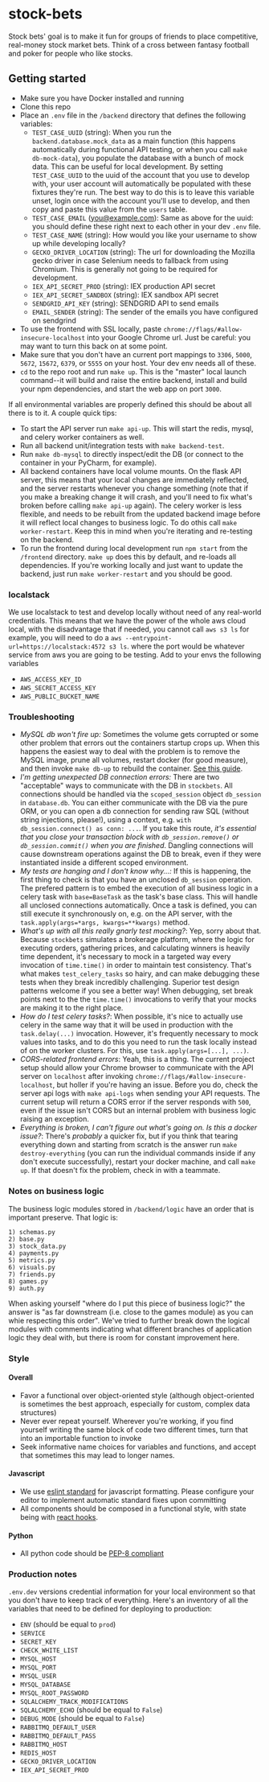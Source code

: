 # stock-bets
Stock bets' goal is to make it fun for groups of friends to place competitive, real-money stock market bets. Think of a cross between fantasy football and poker for people who like stocks.

## Getting started
* Make sure you have Docker installed and running
* Clone this repo
* Place an `.env` file in the `/backend` directory that defines the following variables:
  - `TEST_CASE_UUID` (string): When you run the `backend.database.mock_data` as a main function (this happens automatically during functional API testing, or when you call `make db-mock-data`), you populate the database with a bunch of mock data. This can be useful for local development. By setting `TEST_CASE_UUID` to the uuid of the account that you use to develop with, your user account will automatically be populated with these fixtures they're run. The best way to do this is to leave this variable unset, login once with the account you'll use to develop, and then copy and paste this value from the `users` table. 
  - `TEST_CASE_EMAIL` (you@example.com): Same as above for the uuid: you should define these right next to each other in your dev `.env` file.  
  - `TEST_CASE_NAME` (string): How would you like your username to show up while developing locally?
  - `GECKO_DRIVER_LOCATION` (string): The url for downloading the Mozilla gecko driver in case Selenium needs to fallback from using Chromium. This is generally not going to be required for development.
  - `IEX_API_SECRET_PROD` (string): IEX production API secret
  - `IEX_API_SECRET_SANDBOX` (string): IEX sandbox API secret
  - `SENDGRID_API_KEY` (string): SENDGRID API to send emails 
  - `EMAIL_SENDER` (string): The sender of the emails you have configured on sendgrind 
* To use the frontend with SSL locally, paste `chrome://flags/#allow-insecure-localhost` into your Google Chrome url. Just be careful: you may want to turn this back on at some point.
* Make sure that you don't have an current port mappings to `3306`, `5000`, `5672`, `15672`, `6379`, or `5555` on your host. Your dev env needs all of these. 
* `cd` to the repo root and run `make up`. This is the "master" local launch command--it will build and raise the entire backend, install and build your npm dependencies, and start the web app on port `3000`. 

If all environmental variables are properly defined this should be about all there is to it. A couple quick tips:
* To start the API server run `make api-up`. This will start the redis, mysql, and celery worker containers as well.
* Run all backend unit/integration tests with `make backend-test`. 
* Run `make db-mysql` to directly inspect/edit the DB (or connect to the container in your PyCharm, for example). 
* All backend containers have local volume mounts. On the flask API server, this means that your local changes are immediately reflected, and the server restarts whenever you change something (note that if you make a breaking change it will crash, and you'll need to fix what's broken before calling `make api-up` again). The celery worker is less flexible, and needs to be rebuilt from the updated backend image before it will reflect local changes to business logic. To do othis call `make worker-restart`. Keep this in mind when you're iterating and re-testing on the backend. 
* To run the frontend during local development run `npm start` from the `/frontend` directory. `make up` does this by default, and re-loads all dependencies. If you're working locally and just want to update the backend, just run `make worker-restart` and you should be good. 

### localstack
We use localstack to test and develop locally without need of any real-world credentials. This means that we have the power 
of the whole aws cloud local, with the disadvantage that if needed, you cannot call `aws s3 ls` for example, you will need 
to do a `aws --entrypoint-url=https://localstack:4572 s3 ls`. where the port would be whatever service from aws you are going 
to be testing. Add to your envs the following variables
  - `AWS_ACCESS_KEY_ID`
  - `AWS_SECRET_ACCESS_KEY`
  - `AWS_PUBLIC_BUCKET_NAME` 


### Troubleshooting
* _MySQL db won't fire up:_ 
Sometimes the volume gets corrupted or some other problem that errors out the containers startup crops up. When this happens the easiest way to deal with the problem is to remove the MySQL image, prune all volumes, restart docker (for good measure), and then invoke `make db-up` to rebuild the container. [See this guide](https://github.com/Radu-Raicea/Dockerized-Flask/wiki/%5BDocker%5D-Remove-all-Docker-volumes-to-delete-the-database).
* _I'm getting unexpected DB connection errors:_ There are two "acceptable" ways to communicate with the DB in `stockbets`. All connections should be handled via the `scoped_session` object `db_session` in `database.db`. You can either communicate with the DB via the pure ORM, or you can open a db connection for sending raw SQL (without string injections, please!), using a context, e.g. `with db_session.connect() as conn: ...`. If you take this route, _it's essential that you close your transaction block with `db_session.remove()` or `db_session.commit()` when you are finished_. Dangling connections will cause downstream operations against the DB to break, even if they were instantiated inside a different scoped environment. 
* _My tests are hanging and I don't know why...:_ If this is happening, the first thing to check is that you have an unclosed `db_session` operation. The prefered pattern is to embed the execution of all business logic in a celery task with `base=BaseTask` as the task's base class. This will handle all unclosed connections automatically. Once a task is defined, you can still execute it synchronously on, e.g. on the API server, with the `task.apply(args=*args, kwargs=**kwargs)` method. 
* _What's up with all this really gnarly test mocking?_: Yep, sorry about that. Because `stockbets` simulates a brokerage platform, where the logic for executing orders, gathering prices, and calculating winners is heavily time dependent, it's necessary to mock in a targeted way every invocation of `time.time()` in order to maintain test consistency. That's what makes `test_celery_tasks` so hairy, and can make debugging these tests when they break incredibly challenging. Superior test design patterns welcome if you see a better way! When debugging, set break points next to the the `time.time()` invocations to verify that your mocks are making it to the right place. 
* _How do I test celery tasks?_: When possible, it's nice to actually use celery in the same way that it will be used in production with the `task.delay(...)` invocation. However, it's frequently necessary to mock values into tasks, and to do this you need to run the task locally instead of on the worker clusters. For this, use `task.apply(args=[...], ...)`. 
* _CORS-related frontend errors_: Yeah, this is a thing. The current project setup should allow your Chrome browser to communicate with the API server on `localhost` after invoking `chrome://flags/#allow-insecure-localhost`, but holler if you're having an issue. Before you do, check the server api logs with `make api-logs` when sending your API requests. The current setup will return a CORS error if the server responds with `500`, even if the issue isn't CORS but an internal problem with  business logic raising an exception.
* _Everything is broken, I can't figure out what's going on. Is this a docker issue?_: There's _probably_ a quicker fix, but if you think that tearing everything down and starting from scratch is the answer run `make destroy-everything` (you can run the individual commands inside if any don't execute successfully), restart your docker machine, and call `make up`. If that doesn't fix the problem, check in with a teammate. 

### Notes on business logic
The business logic modules stored in `/backend/logic` have an order that is important preserve. That logic is: 
```
1) schemas.py
2) base.py
3) stock_data.py
4) payments.py
5) metrics.py
6) visuals.py
7) friends.py
8) games.py
9) auth.py
```

When asking yourself "where do I put this piece of business logic?" the answer is "as far downstream (i.e. close to the games module) as you can whie respecting this order". We've tried to further break down the logical modules with comments indicating what different branches of application logic they deal with, but there is room for constant improvement here. 

### Style
#### Overall
* Favor a functional over object-oriented style (although object-oriented is sometimes the best approach, especially for custom, complex data structures)
* Never ever repeat yourself. Wherever you're working, if you find yourself writing the same block of code two different times, turn that into an importable function to invoke
* Seek informative name choices for variables and functions, and accept that sometimes this may lead to longer names. 

#### Javascript
* We use [eslint standard](https://standardjs.com/) for javascript formatting. Please configure your editor to implement automatic standard fixes upon committing
* All components should be composed in a functional style, with state being with [react hooks](https://reactjs.org/docs/hooks-intro.html). 

#### Python
* All python code should be [PEP-8 compliant](https://www.python.org/dev/peps/pep-0008/)

### Production notes
`.env.dev` versions credential information for your local environment so that you don't have to keep track of everything. Here's an inventory of all the variables that need to be defined for deploying to production:
* `ENV` (should be equal to `prod`) 
* `SERVICE`
* `SECRET_KEY`
* `CHECK_WHITE_LIST`
* `MYSQL_HOST`
* `MYSQL_PORT`
* `MYSQL_USER`
* `MYSQL_DATABASE`
* `MYSQL_ROOT_PASSWORD`
* `SQLALCHEMY_TRACK_MODIFICATIONS`
* `SQLALCHEMY_ECHO` (should be equal to `False`)
* `DEBUG_MODE` (should be equal to `False`)
* `RABBITMQ_DEFAULT_USER`
* `RABBITMQ_DEFAULT_PASS`
* `RABBITMQ_HOST`
* `REDIS_HOST`
* `GECKO_DRIVER_LOCATION`
* `IEX_API_SECRET_PROD`
